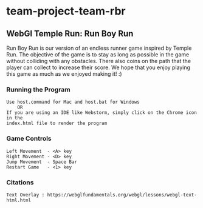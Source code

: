 # team-project-team-rbr

## WebGl Temple Run: Run Boy Run

Run Boy Run is our version of an endless runner game inspired by Temple Run. 
The objective of the game is to stay as long as possible in the game without colliding 
with any obstacles. There also coins on the path that the player can collect to increase their
score. We hope that you enjoy playing this game as much as we enjoyed making it! :)

### Running the Program 
    Use host.command for Mac and host.bat for Windows
        OR
    If you are using an IDE like Webstorm, simply click on the Chrome icon in the
    index.html file to render the program
  
### Game Controls
    Left Movement  - <A> key
    Right Movement - <D> key
    Jump Movement  - Space Bar
    Restart Game   - <1> key



### Citations 
    Text Overlay : https://webglfundamentals.org/webgl/lessons/webgl-text-html.html
    
    

